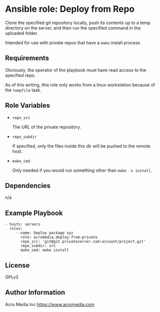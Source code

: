# Ansible role: Deploy from Repo

Clone the specified git repository locally, push its contents up to a temp directory on the server, and then run the specified command in the uploaded folder.

Intended for use with private repos that have a `make` install process.


## Requirements

Obviously, the operator of the playbook must have read access to the specified repo.

As of this writing, this role only works from a linux workstation because of the `tempfile` task.


## Role Variables

* `repo_src`

  The URL of the private repository.

* `repo_subdir`

  If specified, only the files inside this dir will be pushed to the remote host.

* `make_cmd`

   Only needed if you would run something other than `make -s install`.

## Dependencies

n/a


## Example Playbook

    - hosts: servers
      roles:
         - name: Deploy package xyz
           role: acromedia.deploy-from-private
           repo_src: 'git@git.privateserver.com:account/project.git'
           repo_subdir: src
           make_cmd: make install


## License

GPLv3


## Author Information

Acro Media Inc https://www.acromedia.com
